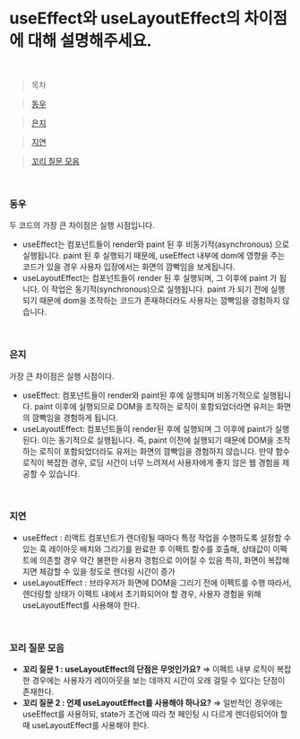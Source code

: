 # useEffect와 useLayoutEffect의 차이점에 대해 설명해주세요.

<br />

> 목차

> [동우](#동우)

> [은지](#은지)

> [지연](#지연)

> [꼬리 질문 모음](#꼬리-질문-모음)

<br />

### 동우

두 코드의 가장 큰 차이점은 실행 시점입니다.

- useEffect는 컴포넌트들이 render와 paint 된 후 비동기적(asynchronous) 으로 실행됩니다. paint 된 후 실행되기 때문에, useEffect 내부에 dom에 영향을 주는 코드가 있을 경우 사용자 입장에서는 화면의 깜빡임을 보게됩니다.
- useLayoutEffect는 컴포넌트들이 render 된 후 실행되며, 그 이후에 paint 가 됩니다. 이 작업은 동기적(synchronous)으로 실행됩니다. paint 가 되기 전에 실행되기 때문에 dom을 조작하는 코드가 존재하더라도 사용자는 깜빡임을 경험하지 않습니다.

<br />

### 은지

가장 큰 차이점은 실행 시점이다.

- useEffect: 컴포넌트들이 render와 paint된 후에 실행되며 비동기적으로 실행됩니다. paint 이후에 실행되므로 DOM을 조작하는 로직이 포함되었더라면 유저는 화면의 깜빡임을 경험하게 됩니다.
- useLayoutEffect: 컴포넌트들이 render된 후에 실행되며 그 이후에 paint가 실행된다. 이는 동기적으로 실행됩니다. 즉, paint 이전에 실행되기 때문에 DOM을 조작하는 로직이 포함되었더라도 유저는 화면의 깜빡임을 경험하지 않습니다. 만약 함수 로직이 복잡한 경우, 로딩 시간이 너무 느려져서 사용자에게 좋지 않은 웹 경험을 제공할 수 있습니다.

<br />

### 지연

- useEffect : 리액트 컴포넌트가 렌더링될 때마다 특정 작업을 수행하도록 설정할 수 있는 훅
  레이아웃 배치와 그리기를 완료한 후 이펙트 함수를 호출해, 상태값이 이펙트에 의존할 경우 약간 불편한 사용자 경험으로 이어질 수 있음
  특히, 화면이 복잡해지면 체감할 수 있을 정도로 렌더링 시간이 증가
- useLayoutEffect : 브라우저가 화면에 DOM을 그리기 전에 이펙트를 수행
  따라서, 렌더링할 상태가 이펙트 내에서 초기화되어야 할 경우, 사용자 경험을 위해 useLayoutEffect를 사용해야 한다.

<br />

### 꼬리 질문 모음

- **꼬리 질문 1 : useLayoutEffect의 단점은 무엇인가요?**
  ⇒ 이펙트 내부 로직이 복잡한 경우에는 사용자가 레이아웃을 보는 데까지 시간이 오래 걸릴 수 있다는 단점이 존재한다.
- **꼬리 질문 2 : 언제 useLayoutEffect를 사용해야 하나요?**
  ⇒ 일반적인 경우에는 useEffect를 사용하되, state가 조건에 따라 첫 페인팅 시 다르게 렌더링되어야 할 때 useLayoutEffect를 사용해야 한다.
